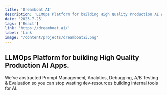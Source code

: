 ```yaml
---
title: 'Dreamboat AI'
description: 'LLMOps Platform for building High Quality Production AI Apps.'
date: '2023-7-25'
tags: ['React']
link: 'https://dreamboat.ai/'
label: 'Link'
image: "/content/projects/dreamboatai.png"
---
```


## LLMOps Platform for building High Quality Production AI Apps.

We've abstracted Prompt Management, Analytics, Debugging, A/B Testing & Evaluation so you can stop wasting dev-resources building internal tools for AI.

